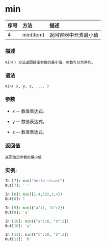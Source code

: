# min

|序号 | 方法 |描述|
| :--| :--|:--|
|4	|min(item)	|返回容器中元素最小值|

### 描述
```
min() 方法返回给定参数的最小值，参数可以为序列。
```

### 语法
```
min( x, y, z, .... )
```

### 参数

- x -- 数值表达式。

- y -- 数值表达式。

- z -- 数值表达式。

### 返回值
```
返回给定参数的最小值
```

### 实例:
```Python
In [7]: min("hello itcast")
Out[7]: ' '

In [8]: min([1,4,522,3,4])
Out[8]: 1

In [9]: min({"a":1, "b":2})
Out[9]: 'a'

In [10]: min({"a":10, "b":2})
Out[10]: 'a'

In [11]: min({"c":10, "b":2})
Out[11]: 'b'
```

